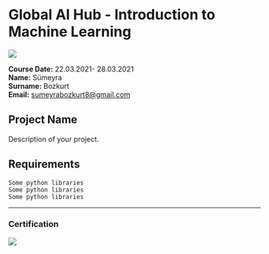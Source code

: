# Global AI Hub - Introduction to Machine Learning
![](img/newlogo.png)

**Course Date:** 22.03.2021- 28.03.2021  
**Name:** Sümeyra  
**Surname:** Bozkurt  
**Email:** sumeyrabozkurt8@gmail.com   

## Project Name
Description of your project.

## Requirements
```
Some python libraries
Some python libraries
Some python libraries
```
---

### Certification
![](img/TopLearnerCertificate.png)

